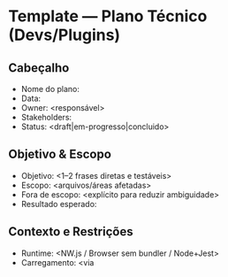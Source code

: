# Template — Plano Técnico (Devs/Plugins)

<!--
Derivado dos melhores tópicos e estratégias dos planos em
`frontend/plano-migracao-typescript/*` e das heurísticas de
`zord/agentes/game-designs/persona_throllim_cinza_memoria.md`.

Use este template para planejar migrações técnicas, refactors de plugins,
ou mudanças estruturais (TS/NW.js/Jest/ESLint). Campos com <> são para preencher.
Mantenha o foco em: objetivo claro, etapas verificáveis, critérios objetivos.
-->

## Cabeçalho

- Nome do plano: <nome-conciso-do-plano>
- Data: <AAAA-MM-DD>
- Owner: <responsável>
- Stakeholders: <lista>
- Status: <draft|em-progresso|concluido>

## Objetivo & Escopo

- Objetivo: <1–2 frases diretas e testáveis>
- Escopo: <arquivos/áreas afetadas>
- Fora de escopo: <explícito para reduzir ambiguidade>
- Resultado esperado: <como validar que terminou>

## Contexto e Restrições

- Runtime: <NW.js / Browser sem bundler / Node+Jest>
- Carregamento: <via <script> / dynamic import / bundler>
- Estrutura alvo (se aplicável): <Clean Architecture: domain, application, dto>
- Compatibilidade: <não quebrar jogo | manter Jest verde | manter plugins estáveis>

## Premissas e Assunções

- Premissas: <lista de verdades operacionais explicitas>
- Dependências: <p.ex., jest.config.ts, tsconfig.json, plugins.js>
- Riscos conhecidos: <lista>
- Se faltar informação:
  - Registrar perguntas bloqueadoras em “Decisões & Pendências”.
  - Adotar defaults seguros (não quebrar runtime/testes) e marcar como “provisório”.
  - Inserir checkpoints de validação (smoke test, `npm test`, `npm run debug`).

## Estratégia

- Incremental e reversível: migrar em camadas/etapas com smoke tests e rollback por etapa.
- DTOs como tipos (sem runtime): interfaces/aliases; validações no Domain.
- Evitar `import/export` em scripts carregados via `<script>` (NW.js): usar IIFE + `globalThis` e `module.exports` condicional.
- Plugins: reduzir acoplamento a globais; preferir `import()` dinâmico com shims temporários.
- Configuração mínima eficaz: tsconfig único quando possível; aliases + `moduleNameMapper` no Jest alinhados; lint/format cobrindo TS.
- Observabilidade: checklists por etapa, critérios de aceite objetivos, rollback documentado.

## Caminho do Raciocínio (passo a passo)

<!-- Descreva como o plano foi pensado. Use 5–10 passos curtos.  -->
1) Mapear ambiente (NW.js, Jest, ESLint, TS).
2) Levantar fonte de erro atual (ex.: `exports is not defined`, `Unexpected token 'export'`).
3) Escolher tática de compat: IIFE+globalThis vs. ESM com shims/dynamic import.
4) Delimitar escopo incremental (DTO → Domain → Application → Plugins).
5) Ajustar configuração (tsconfig/jest) minimamente para não quebrar runtime.
6) Definir smoke tests e critérios por etapa.
7) Planejar rollback sem efeitos colaterais.
8) Validar riscos e pontos de observabilidade.
9) Planejar documentação e comunicação das mudanças.
10) Fechar critérios globais de aceite.

## Alternativas de Mercado (com prós e contras)

### Alternativa A — Bundler (Rollup/Esbuild/Vite) emitindo UMD para NW.js

- Prós: empacota ESM/CJS; reduz globais; minificação; tree‑shaking.
- Contras: complexidade de build; ajustes em runtime do MZ; debug diferente.
- Quando usar: se plugins/código crescerem e dinamismo ESM for necessário.

### Alternativa B — `tsup`/`esbuild` só para camadas TS (Domain/App)

- Prós: configuração mínima; saída ESM/CJS; rápido; mapas de fonte.
- Contras: still bundling step; integrações Jest/NW.js a alinhar.
- Quando usar: quer padronizar ESM mantendo NW.js estável com UMD/CommonJS.

### Alternativa C — Tipagem via JSDoc (JS puro)

- Prós: zero build TS; adoção gradual; boa DX em IDE.
- Contras: sem checks TS completos; tipos menos robustos.
- Quando usar: escopo curto/pouco risco; sem tempo para pipeline TS.

### Alternativa D — Validação runtime com Zod/Valibot

- Prós: safety em produção; contratos claros; mensagens úteis.
- Contras: custo de bundle/runtime; precisa empacotar.
- Quando usar: inputs externos não confiáveis; domínios críticos.

### Alternativa E — Project References (TS) + mono‑workspace

- Prós: builds incrementais por pacote; escalabilidade.
- Contras: complexidade; overhead inicial.
- Quando usar: codebase vai ampliar módulos/camadas com release independente.

## Tasks (detalhadas)

<!-- Para cada task: Descrição, Objetivo, Resultado esperado, Critérios de aceite, Notas.  -->

### Task 1 — Inventário e Diagnóstico

- Descrição: mapear arquivos-alvo; escanear injeção de CommonJS/ESM; listar dependências de globais.
- Objetivo: ter visão do estado e pontos de risco.
- Resultado esperado: checklist inicial + trechos com `exports`/IIFE + ordem de carga.
- Critérios: comandos de busca retornam vazios/esperados após correções.

### Task 2 — Configuração mínima (TS/Jest/ESLint)

- Descrição: alinhar `tsconfig.json` (rootDir/outDir, `moduleDetection`, aliases), `jest.moduleNameMapper`, lint/format para TS.
- Objetivo: garantir build/typecheck e testes estáveis.
- Resultado esperado: `tsc --noEmit` e `npm test` verdes; lint ok.
- Critérios: caminhos e mappers resolvendo corretamente.

### Task 3 — DTOs como tipos sem runtime

- Descrição: mover DTOs para `.d.ts` ou `export type` consumidos via `import type` sem emitir; remover dependência de classes.
- Objetivo: eliminar `instanceof` e evitar artefatos em browser.
- Resultado esperado: Domain usa interfaces; plugin não carrega DTOs.
- Critérios: sem `export {}` em saída; testes atualizados.

### Task 4 — Domain: IIFE + validação interna

- Descrição: encapsular, expor via `globalThis`/`module.exports`, validar input/output.
- Objetivo: compatibilidade total com NW.js; segurança de dados.
- Resultado esperado: sem `exports is not defined`; mensagens coerentes.
- Critérios: smoke test no NW.js passa; jest verde.

### Task 5 — Application: IIFE e dependências locais

- Descrição: remover `let` globais; resolver DTOs/Domain via função local; expor classe no final.
- Objetivo: evitar colisões de identificadores globais.
- Resultado esperado: sem `Identifier has already been declared`.
- Critérios: debug roda; testes ok.

### Task 6 — Plugins: reduzir globais / `import()` dinâmico

- Descrição: trocar acessos a `window.*` por referências locais via `import()` e shims temporários.
- Objetivo: preparar transição a ESM sem alterar comportamento.
- Resultado esperado: fluxo do plugin intacto.
- Critérios: smoke test in‑game passa.

### Task 7 — Observabilidade, Rollback e Docs

- Descrição: adicionar checklists/prints; plano de rollback por etapa; atualizar README/PLANO_*.
- Objetivo: previsibilidade e comunicação.
- Resultado esperado: diffs focados; passos reproduzíveis.
- Critérios: seção de rollback presente; evidências anexadas.

## Critérios de Aceite (globais)

- `npm test` verde; cobertura estável.
- `tsc --noEmit` sem erros.
- `npm run debug` sem `exports`/colisões de identificadores.
- Plugins mantêm comportamento funcional.

## Riscos & Mitigações

- ESM em NW.js sem bundler: mitigar com IIFE/shim; considerar bundler no futuro.
- Dependência de globais em plugins: mitigar com `import()` e migração gradual.
- Testes acoplados a `instanceof`: refatorar para validação estrutural.

## Decisões & Pendências

- Decisões tomadas: <lista curta + data + motivo>
- Pendências/bloqueios: <perguntas; quem responde; prazo>

## Checklists & Progresso

- Itens concluídos: x/y (z%)
- Checklist por etapa: <marcar caixas>

---

<!-- FIM DO TEMPLATE -->
